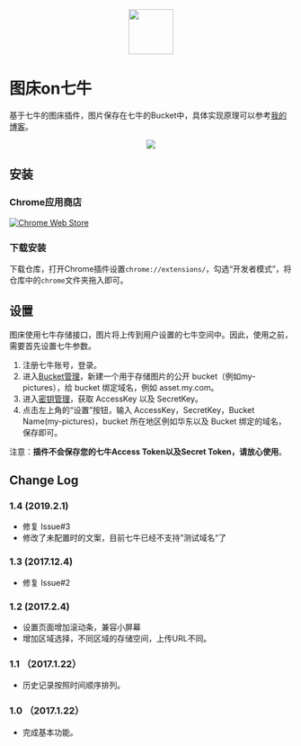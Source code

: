 <div align="center">
  <img width="80px" src="http://ww1.sinaimg.cn/large/9b85365dly1fzr0l2zx6zj203k03ka9u">
</div>

# 图床on七牛

基于七牛的图床插件，图片保存在七牛的Bucket中，具体实现原理可以参考[我的博客](http://cjting.me/web2.0/2017-01-23-%E5%9B%BE%E5%BA%8Aon%E4%B8%83%E7%89%9B-%E7%AE%80%E5%8D%95%E5%A5%BD%E7%94%A8%E7%9A%84%E5%9B%BE%E5%BA%8A%E6%8F%92%E4%BB%B6.html)。

<p align="center">
  <img src="https://cloud.githubusercontent.com/assets/4210829/22183480/5b54e38a-e0fa-11e6-9f72-f6d7a19ad85d.gif"> 
</p>

## 安装

### Chrome应用商店

[![Chrome Web Store](http://ok2pw0x6d.bkt.clouddn.com/Fu6A9oFQcrNuGVo43Iza7XZnMZrk.jpg)](http://ww1.sinaimg.cn/large/9b85365dly1fzr0m6vhqlj20c0038mx9)

### 下载安装

下载仓库，打开Chrome插件设置`chrome://extensions/`，勾选“开发者模式”，将仓库中的`chrome`文件夹拖入即可。

## 设置

图床使用七牛存储接口，图片将上传到用户设置的七牛空间中。因此，使用之前，需要首先设置七牛参数。

1. 注册七牛账号，登录。
2. 进入<a target="_blank" href="https://portal.qiniu.com/bucket">Bucket管理</a>，新建一个用于存储图片的公开 bucket（例如my-pictures），给 bucket 绑定域名，例如 asset.my.com。
3. 进入<a target="_blank" href="https://portal.qiniu.com/user/key">密钥管理</a>，获取 AccessKey 以及 SecretKey。
4. 点击左上角的“设置”按钮，输入 AccessKey，SecretKey，Bucket Name(my-pictures)，bucket 所在地区例如华东以及 Bucket 绑定的域名，保存即可。

注意：**插件不会保存您的七牛Access Token以及Secret Token，请放心使用**。

## Change Log

### 1.4 (2019.2.1)

- 修复 Issue#3
- 修改了未配置时的文案，目前七牛已经不支持”测试域名“了

### 1.3 (2017.12.4)

- 修复 Issue#2

### 1.2 (2017.2.4)

- 设置页面增加滚动条，兼容小屏幕
- 增加区域选择，不同区域的存储空间，上传URL不同。

### 1.1 （2017.1.22）

- 历史记录按照时间顺序排列。

### 1.0 （2017.1.22）

- 完成基本功能。
